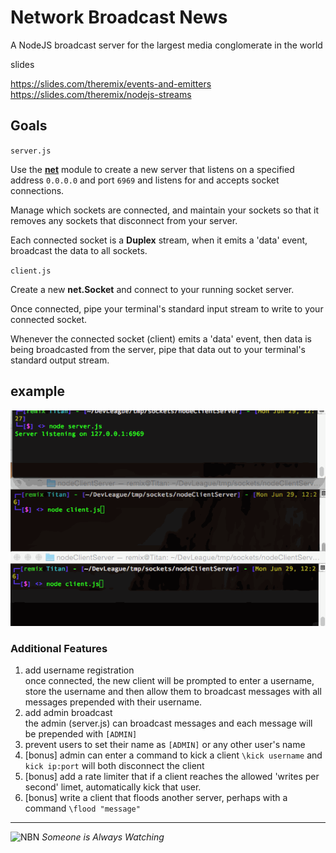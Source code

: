 # Network Broadcast News
A NodeJS broadcast server for the largest media conglomerate in the world

slides

https://slides.com/theremix/events-and-emitters  
https://slides.com/theremix/nodejs-streams  


## Goals

`server.js`

Use the [**net**](https://nodejs.org/api/net.html) module to create a new server that listens on a specified address `0.0.0.0` and port `6969` and listens for and accepts socket connections.

Manage which sockets are connected, and maintain your sockets so that it removes any sockets that disconnect from your server.

Each connected socket is a **Duplex** stream, when it emits a 'data' event, broadcast the data to all sockets.

`client.js`

Create a new **net.Socket** and connect to your running socket server.

Once connected, pipe your terminal's standard input stream to write to your connected socket.

Whenever the connected socket (client) emits a 'data' event, then data is being broadcasted from the server, pipe that data out to your terminal's standard output stream.

## example

![example](example.gif)

### Additional Features

1. add username registration  
   once connected, the new client will be prompted to enter a username, store the username and then allow them to broadcast messages with all messages prepended with their username.
1. add admin broadcast  
   the admin (server.js) can broadcast messages and each message will be prepended with `[ADMIN]`
1. prevent users to set their name as `[ADMIN]` or any other user's name
1. [bonus] admin can enter a command to kick a client `\kick username` and `kick ip:port` will both disconnect the client
1. [bonus] add a rate limiter that if a client reaches the allowed 'writes per second' limet, automatically kick that user.
1. [bonus] write a client that floods another server, perhaps with a command `\flood "message"`

---

![NBN](http://vignette3.wikia.nocookie.net/ancur/images/f/f9/NBN_Logo.png/revision/latest/scale-to-width/150?cb=20141010171752)
_Someone is Always Watching_
